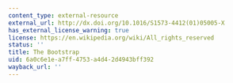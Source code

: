 ```yaml
---
content_type: external-resource
external_url: http://dx.doi.org/10.1016/S1573-4412(01)05005-X
has_external_license_warning: true
license: https://en.wikipedia.org/wiki/All_rights_reserved
status: ''
title: The Bootstrap
uid: 6a0c6e1e-a7ff-4753-a4d4-2d4943bff392
wayback_url: ''
---
```

